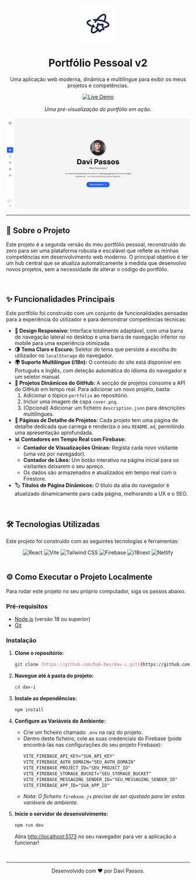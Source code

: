 <div align="center">
  <img src="https://github.com/Da6-Dev/Dav.I-Portifolio/blob/master/public/apple-touch-icon.png?raw=true" alt="Logo" width="100">
  <h1><b>Portfólio Pessoal v2</b></h1>
  <p>Uma aplicação web moderna, dinâmica e multilíngue para exibir os meus projetos e competências.</p>
  
  <a href="https://davipsss.netlify.app">
    <img src="https://img.shields.io/badge/Ver%20Ao%20Vivo-%233b82f6?style=for-the-badge&logo=netlify&logoColor=white" alt="Live Demo">
  </a>
</div>

<br>

<div align="center">
  <em>Uma pré-visualização do portfólio em ação.</em>
  <br><br>
  <img src="https://github.com/Da6-Dev/Dav.I-Portifolio/blob/master/cover.png?raw=true" alt="Pré visualização do Portfólio">
</div>

---

## 🚀 Sobre o Projeto

Este projeto é a segunda versão do meu portfólio pessoal, reconstruído do zero para ser uma plataforma robusta e escalável que reflete as minhas competências em desenvolvimento web moderno. O principal objetivo é ter um hub central que se atualiza automaticamente à medida que desenvolvo novos projetos, sem a necessidade de alterar o código do portfólio.

<br>

## ✨ Funcionalidades Principais

Este portfólio foi construído com um conjunto de funcionalidades pensadas para a experiência do utilizador e para demonstrar competências técnicas:

* **🎨 Design Responsivo:** Interface totalmente adaptável, com uma barra de navegação lateral no desktop e uma barra de navegação inferior no mobile para uma experiência otimizada.
* **🌗 Tema Claro e Escuro:** Seletor de tema que persiste a escolha do utilizador no `localStorage` do navegador.
* **🌍 Suporte Multilíngue (i18n):** O conteúdo do site está disponível em Português e Inglês, com deteção automática do idioma do navegador e um seletor manual.
* **🔗 Projetos Dinâmicos do GitHub:** A secção de projetos consome a API do GitHub em tempo real. Para adicionar um novo projeto, basta:
    1.  Adicionar o tópico `portfolio` ao repositório.
    2.  Incluir uma imagem de capa `cover.png`.
    3.  (Opcional) Adicionar um ficheiro `description.json` para descrições multilíngues.
* **📄 Páginas de Detalhe de Projetos:** Cada projeto tem uma página de detalhe dedicada que carrega e renderiza o seu `README.md`, permitindo uma apresentação aprofundada.
* **📊 Contadores em Tempo Real com Firebase:**
    * **Contador de Visualizações Únicas:** Regista cada novo visitante (uma vez por navegador).
    * **Contador de Likes:** Um botão interativo na página inicial para os visitantes deixarem o seu apreço.
    * Os dados são armazenados e atualizados em tempo real com o Firestore.
* **🏷️ Títulos de Página Dinâmicos:** O título da aba do navegador é atualizado dinamicamente para cada página, melhorando a UX e o SEO.

<br>

## 🛠️ Tecnologias Utilizadas

Este projeto foi construído com as seguintes tecnologias e ferramentas:

<div align="center">
  <img src="https://img.shields.io/badge/React-20232A?style=for-the-badge&logo=react&logoColor=61DAFB" alt="React">
  <img src="https://img.shields.io/badge/Vite-646CFF?style=for-the-badge&logo=vite&logoColor=white" alt="Vite">
  <img src="https://img.shields.io/badge/Tailwind_CSS-38B2AC?style=for-the-badge&logo=tailwind-css&logoColor=white" alt="Tailwind CSS">
  <img src="https://img.shields.io/badge/Firebase-FFCA28?style=for-the-badge&logo=firebase&logoColor=black" alt="Firebase">
  <img src="https://img.shields.io/badge/i18next-26A69A?style=for-the-badge&logo=i18next&logoColor=white" alt="i18next">
  <img src="https://img.shields.io/badge/Netlify-00C7B7?style=for-the-badge&logo=netlify&logoColor=white" alt="Netlify">
</div>

<br>

## ⚙️ Como Executar o Projeto Localmente

Para rodar este projeto no seu próprio computador, siga os passos abaixo.

### Pré-requisitos
* [Node.js](https://nodejs.org/) (versão 18 ou superior)
* [Git](https://git-scm.com/)

### Instalação

1.  **Clone o repositório:**
    ```bash
    git clone [https://github.com/Da6-Dev/dav-i.git](https://github.com/Da6-Dev/dav-i.git)
    ```

2.  **Navegue até à pasta do projeto:**
    ```bash
    cd dav-i
    ```

3.  **Instale as dependências:**
    ```bash
    npm install
    ```

4.  **Configure as Variáveis de Ambiente:**
    * Crie um ficheiro chamado `.env` na raiz do projeto.
    * Dentro deste ficheiro, cole as suas credenciais do Firebase (pode encontrá-las nas configurações do seu projeto Firebase):
        ```
        VITE_FIREBASE_API_KEY="SUA_API_KEY"
        VITE_FIREBASE_AUTH_DOMAIN="SEU_AUTH_DOMAIN"
        VITE_FIREBASE_PROJECT_ID="SEU_PROJECT_ID"
        VITE_FIREBASE_STORAGE_BUCKET="SEU_STORAGE_BUCKET"
        VITE_FIREBASE_MESSAGING_SENDER_ID="SEU_MESSAGING_SENDER_ID"
        VITE_FIREBASE_APP_ID="SUA_APP_ID"
        ```
    * *Nota: O ficheiro `firebase.js` precisa de ser ajustado para ler estas variáveis de ambiente.*

5.  **Inicie o servidor de desenvolvimento:**
    ```bash
    npm run dev
    ```
    Abra [http://localhost:5173](http://localhost:5173) no seu navegador para ver a aplicação a funcionar!

<br>

---

<p align="center">
  Desenvolvido com ❤️ por Davi Passos.
</p>